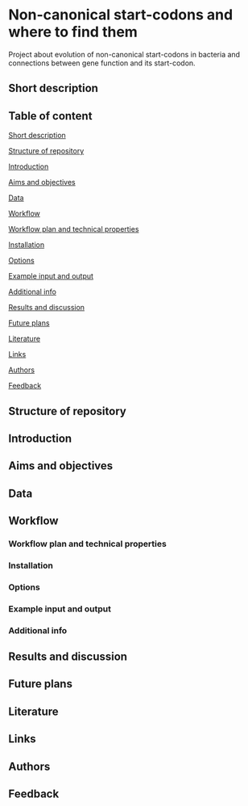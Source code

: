 # Non-canonical start-codons and where to find them
Project about evolution of non-canonical start-codons in bacteria and connections between gene function and its start-codon.

## Short description

## Table of content

[Short description]()

[Structure of repository]()

[Introduction]()

[Aims and objectives]()

[Data]()

[Workflow]()

[Workflow plan and technical properties]()

[Installation]()

[Options]()

[Example input and output]()

[Additional info]()

[Results and discussion]()

[Future plans]()

[Literature]()

[Links]()

[Authors]()

[Feedback]()

## Structure of repository

## Introduction

## Aims and objectives

## Data

## Workflow

### Workflow plan and technical properties

### Installation

### Options

### Example input and output

### Additional info

## Results and discussion

## Future plans

## Literature

## Links

## Authors

## Feedback


